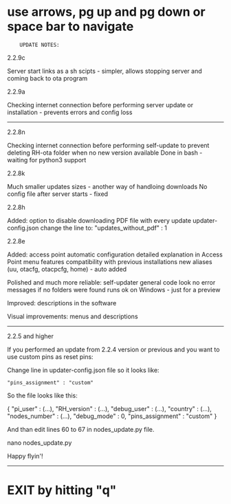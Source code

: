 # use arrows, pg up and pg down or space bar to navigate


		UPDATE NOTES:

2.2.9c

Server start links as a sh scipts - simpler, 
allows stopping server and coming back to ota program


2.2.9a

Checking internet connection before performing server update
or installation - prevents errors and config loss

______________________________________________________________

2.2.8n

Checking internet connection before performing self-update
to prevent deleting RH-ota folder when no new version available
Done in bash - waiting for python3 support

2.2.8k

Much smaller updates sizes - another way of handloing downloads
No config file after server starts - fixed

2.2.8h

Added:
option to disable downloading PDF file with every update
updater-config.json
change the line to: 
	"updates_without_pdf" : 1

2.2.8e

Added:
access point automatic configuration
detailed explanation in Access Point menu
features compatibility with previous installations
new aliases (uu, otacfg, otacpcfg, home) - auto added

Polished and much more reliable:
self-updater
general code look
no error messages if no folders were found
runs ok on Windows - just for a preview 

Improved:
descriptions in the software

Visual improvements:
menus and descriptions

______________________________________________________________

2.2.5 and higher

If you performed an update from 2.2.4 version or previous 
and you want to use custom pins as reset pins:

Change line in updater-config.json file so it looks like:

	"pins_assignment" : "custom"

So the file looks like this:

{
	"pi_user" : (...),
	"RH_version" : (...),
	"debug_user" : (...),
	"country" : (...),
	"nodes_number" : (...),
	"debug_mode" : 0,
	"pins_assignment" : "custom"
}

And than edit lines 60 to 67 in nodes_update.py file.

nano nodes_update.py

Happy flyin'!
______________________________________________________________

# EXIT by hitting "q" 
